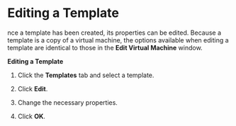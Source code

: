# Editing a Template

nce a template has been created, its properties can be edited. Because a template is a copy of a virtual machine, the options available when editing a template are identical to those in the **Edit Virtual Machine** window.

**Editing a Template**

1. Click the **Templates** tab and select a template.

2. Click **Edit**.

3. Change the necessary properties.

4. Click **OK**.
